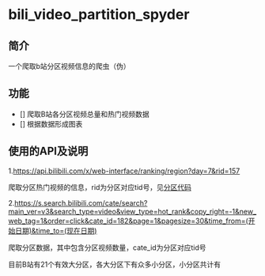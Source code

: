 # bili_video_partition_spyder
## 简介
一个爬取b站分区视频信息的爬虫（伪）
## 功能
- [] 爬取B站各分区视频总量和热门视频数据
- [] 根据数据形成图表

## 使用的API及说明
1.https://api.bilibili.com/x/web-interface/ranking/region?day=7&rid=157

爬取分区热门视频的信息，rid为分区对应tid号，见[分区代码](https://socialsisteryi.github.io/bilibili-API-collect/docs/video/video_zone.html#%E5%8A%A8%E7%94%BB)

2.https://s.search.bilibili.com/cate/search?main_ver=v3&search_type=video&view_type=hot_rank&copy_right=-1&new_web_tag=1&order=click&cate_id=182&page=1&pagesize=30&time_from=(开始日期)&time_to=(现在日期)

爬取分区数据，其中包含分区视频数量，cate_id为分区对应tid号


目前B站有21个有效大分区，各大分区下有众多小分区，小分区共计有